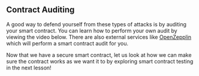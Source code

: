 ## Contract Auditing 
A good way to defend yourself from these types of attacks is by auditing your smart contract. You can learn how to perform your own audit by viewing the video below. There are also external services like [OpenZepplin](https://www.openzeppelin.com/) which will perform a smart contract audit for you. 

Now that we have a secure smart contract, let us look at how we can make sure the contract works as we want it to by exploring smart contract testing in the next lesson! 
